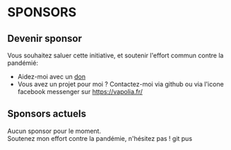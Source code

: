 # SPONSORS

## Devenir sponsor

Vous souhaitez saluer cette initiative, et soutenir l'effort commun contre la pandémié: 
* Aidez-moi avec un [don](https://liberapay.com/softlion/donate)
* Vous avez un projet pour moi ? Contactez-moi via github ou via l'icone facebook messenger sur https://vapolia.fr/

## Sponsors actuels

Aucun sponsor pour le moment.  
Soutenez mon effort contre la pandémie, n'hésitez pas !
git pus